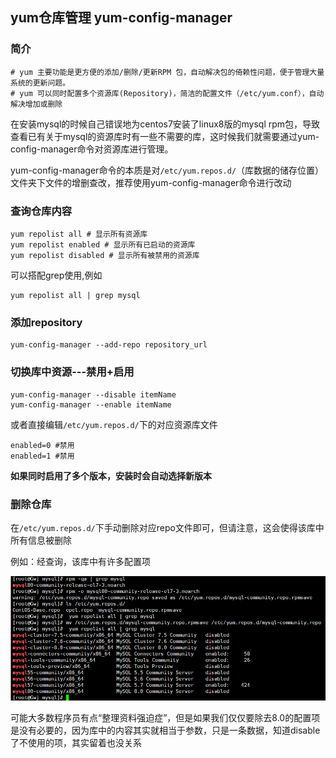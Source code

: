 ## yum仓库管理 yum-config-manager

 

### 简介

```
# yum 主要功能是更方便的添加/删除/更新RPM 包，自动解决包的倚赖性问题，便于管理大量系统的更新问题。
# yum 可以同时配置多个资源库(Repository)，简洁的配置文件（/etc/yum.conf），自动解决增加或删除
```

在安装mysql的时候自己错误地为centos7安装了linux8版的mysql rpm包，导致查看已有关于mysql的资源库时有一些不需要的库，这时候我们就需要通过yum-config-manager命令对资源库进行管理。

 

yum-config-manager命令的本质是对`/etc/yum.repos.d/`（库数据的储存位置）文件夹下文件的增删查改，推荐使用yum-config-manager命令进行改动

 

### 查询仓库内容

```
yum repolist all # 显示所有资源库
yum repolist enabled # 显示所有已启动的资源库
yum repolist disabled # 显示所有被禁用的资源库
```

可以搭配grep使用,例如

```
yum repolist all | grep mysql
```

 

### 添加repository

```
yum-config-manager --add-repo repository_url
```

 

### 切换库中资源---禁用+启用

```
yum-config-manager --disable itemName
yum-config-manager --enable itemName
```

或者直接编辑`/etc/yum.repos.d/`下的对应资源库文件

```
enabled=0 #禁用
enabled=1 #禁用
```

**如果同时启用了多个版本，安装时会自动选择新版本**

 

### 删除仓库

在`/etc/yum.repos.d/`下手动删除对应repo文件即可，但请注意，这会使得该库中所有信息被删除

例如：经查询，该库中有许多配置项

![img](assets/1993977-20200619193510292-1504982794.png)

可能大多数程序员有点“整理资料强迫症”，但是如果我们仅仅要除去8.0的配置项是没有必要的，因为库中的内容其实就相当于参数，只是一条数据，知道disable了不使用的项，其实留着也没关系